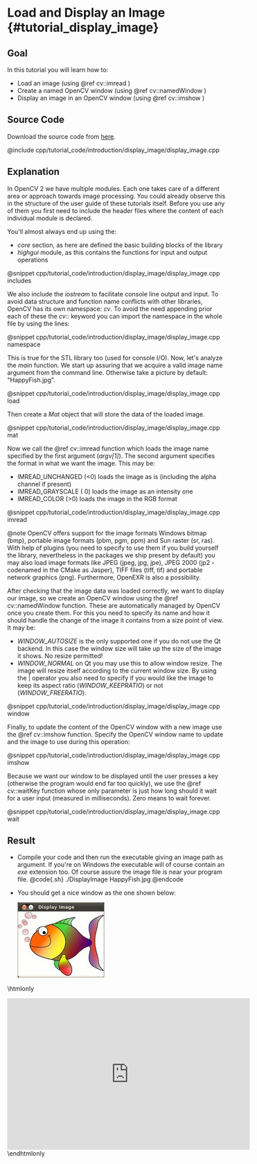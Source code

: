 Load and Display an Image {#tutorial_display_image}
=========================

Goal
----

In this tutorial you will learn how to:

-   Load an image (using @ref cv::imread )
-   Create a named OpenCV window (using @ref cv::namedWindow )
-   Display an image in an OpenCV window (using @ref cv::imshow )

Source Code
-----------

Download the source code from
[here](https://github.com/opencv/opencv/tree/master/samples/cpp/tutorial_code/introduction/display_image/display_image.cpp).

@include cpp/tutorial_code/introduction/display_image/display_image.cpp

Explanation
-----------

In OpenCV 2 we have multiple modules. Each one takes care of a different area or approach towards
image processing. You could already observe this in the structure of the user guide of these
tutorials itself. Before you use any of them you first need to include the header files where the
content of each individual module is declared.

You'll almost always end up using the:

-   *core* section, as here are defined the basic building blocks of the library
-   *highgui* module, as this contains the functions for input and output operations

@snippet cpp/tutorial_code/introduction/display_image/display_image.cpp includes

We also include the *iostream* to facilitate console line output and input. To avoid data structure
and function name conflicts with other libraries, OpenCV has its own namespace: *cv*. To avoid the
need appending prior each of these the *cv::* keyword you can import the namespace in the whole file
by using the lines:

@snippet cpp/tutorial_code/introduction/display_image/display_image.cpp namespace

This is true for the STL library too (used for console I/O). Now, let's analyze the *main* function.
We start up assuring that we acquire a valid image name argument from the command line. Otherwise
take a picture by default: "HappyFish.jpg".

@snippet cpp/tutorial_code/introduction/display_image/display_image.cpp load

Then create a *Mat* object that will store the data of the loaded image.

@snippet cpp/tutorial_code/introduction/display_image/display_image.cpp mat

Now we call the @ref cv::imread function which loads the image name specified by the first argument
(*argv[1]*). The second argument specifies the format in what we want the image. This may be:

-   IMREAD_UNCHANGED (\<0) loads the image as is (including the alpha channel if present)
-   IMREAD_GRAYSCALE ( 0) loads the image as an intensity one
-   IMREAD_COLOR (\>0) loads the image in the RGB format

@snippet cpp/tutorial_code/introduction/display_image/display_image.cpp imread

@note
   OpenCV offers support for the image formats Windows bitmap (bmp), portable image formats (pbm,
    pgm, ppm) and Sun raster (sr, ras). With help of plugins (you need to specify to use them if you
    build yourself the library, nevertheless in the packages we ship present by default) you may
    also load image formats like JPEG (jpeg, jpg, jpe), JPEG 2000 (jp2 - codenamed in the CMake as
    Jasper), TIFF files (tiff, tif) and portable network graphics (png). Furthermore, OpenEXR is
    also a possibility.

After checking that the image data was loaded correctly, we want to display our image, so we create
an OpenCV window using the @ref cv::namedWindow function. These are automatically managed by OpenCV
once you create them. For this you need to specify its name and how it should handle the change of
the image it contains from a size point of view. It may be:

-   *WINDOW_AUTOSIZE* is the only supported one if you do not use the Qt backend. In this case the
    window size will take up the size of the image it shows. No resize permitted!
-   *WINDOW_NORMAL* on Qt you may use this to allow window resize. The image will resize itself
    according to the current window size. By using the | operator you also need to specify if you
    would like the image to keep its aspect ratio (*WINDOW_KEEPRATIO*) or not
    (*WINDOW_FREERATIO*).

@snippet cpp/tutorial_code/introduction/display_image/display_image.cpp window

Finally, to update the content of the OpenCV window with a new image use the @ref cv::imshow
function. Specify the OpenCV window name to update and the image to use during this operation:

@snippet cpp/tutorial_code/introduction/display_image/display_image.cpp imshow

Because we want our window to be displayed until the user presses a key (otherwise the program would
end far too quickly), we use the @ref cv::waitKey function whose only parameter is just how long
should it wait for a user input (measured in milliseconds). Zero means to wait forever.

@snippet cpp/tutorial_code/introduction/display_image/display_image.cpp wait

Result
------

-   Compile your code and then run the executable giving an image path as argument. If you're on
    Windows the executable will of course contain an *exe* extension too. Of course assure the image
    file is near your program file.
    @code{.sh}
    ./DisplayImage HappyFish.jpg
    @endcode
-   You should get a nice window as the one shown below:

    ![](images/Display_Image_Tutorial_Result.jpg)

\htmlonly
<div align="center">
<iframe title="Introduction - Display an Image" width="560" height="349" src="http://www.youtube.com/embed/1OJEqpuaGc4?rel=0&loop=1" frameborder="0" allowfullscreen align="middle"></iframe>
</div>
\endhtmlonly
